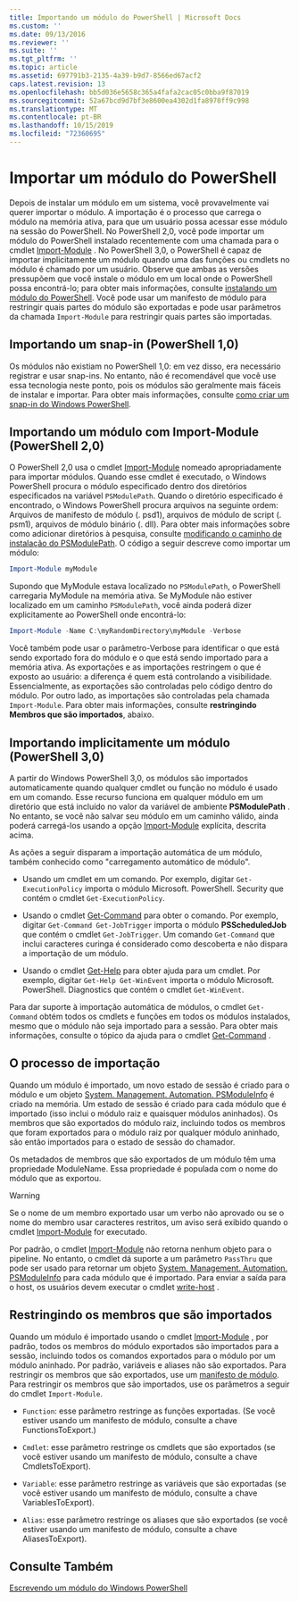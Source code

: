 ```yaml
---
title: Importando um módulo do PowerShell | Microsoft Docs
ms.custom: ''
ms.date: 09/13/2016
ms.reviewer: ''
ms.suite: ''
ms.tgt_pltfrm: ''
ms.topic: article
ms.assetid: 697791b3-2135-4a39-b9d7-8566ed67acf2
caps.latest.revision: 13
ms.openlocfilehash: bb5d036e5658c365a4fafa2cac05c0bba9f87019
ms.sourcegitcommit: 52a67bcd9d7bf3e8600ea4302d1fa8970ff9c998
ms.translationtype: MT
ms.contentlocale: pt-BR
ms.lasthandoff: 10/15/2019
ms.locfileid: "72360695"
---
```

# <a name="importing-a-powershell-module"></a>Importar um módulo do PowerShell

Depois de instalar um módulo em um sistema, você provavelmente vai querer importar o módulo. A importação é o processo que carrega o módulo na memória ativa, para que um usuário possa acessar esse módulo na sessão do PowerShell. No PowerShell 2,0, você pode importar um módulo do PowerShell instalado recentemente com uma chamada para o cmdlet [Import-Module](/powershell/module/Microsoft.PowerShell.Core/Import-Module) . No PowerShell 3,0, o PowerShell é capaz de importar implicitamente um módulo quando uma das funções ou cmdlets no módulo é chamado por um usuário. Observe que ambas as versões pressupõem que você instale o módulo em um local onde o PowerShell possa encontrá-lo; para obter mais informações, consulte [instalando um módulo do PowerShell](./installing-a-powershell-module.md). Você pode usar um manifesto de módulo para restringir quais partes do módulo são exportadas e pode usar parâmetros da chamada `Import-Module` para restringir quais partes são importadas.

## <a name="importing-a-snap-in-powershell-10"></a>Importando um snap-in (PowerShell 1,0)

Os módulos não existiam no PowerShell 1,0: em vez disso, era necessário registrar e usar snap-ins. No entanto, não é recomendável que você use essa tecnologia neste ponto, pois os módulos são geralmente mais fáceis de instalar e importar. Para obter mais informações, consulte [como criar um snap-in do Windows PowerShell](../cmdlet/how-to-create-a-windows-powershell-snap-in.md).

## <a name="importing-a-module-with-import-module-powershell-20"></a>Importando um módulo com Import-Module (PowerShell 2,0)

O PowerShell 2,0 usa o cmdlet [Import-Module](/powershell/module/Microsoft.PowerShell.Core/Import-Module) nomeado apropriadamente para importar módulos. Quando esse cmdlet é executado, o Windows PowerShell procura o módulo especificado dentro dos diretórios especificados na variável `PSModulePath`. Quando o diretório especificado é encontrado, o Windows PowerShell procura arquivos na seguinte ordem: Arquivos de manifesto de módulo (. psd1), arquivos de módulo de script (. psm1), arquivos de módulo binário (. dll). Para obter mais informações sobre como adicionar diretórios à pesquisa, consulte [modificando o caminho de instalação do PSModulePath](./modifying-the-psmodulepath-installation-path.md). O código a seguir descreve como importar um módulo:

```powershell
Import-Module myModule
```

Supondo que MyModule estava localizado no `PSModulePath`, o PowerShell carregaria MyModule na memória ativa. Se MyModule não estiver localizado em um caminho `PSModulePath`, você ainda poderá dizer explicitamente ao PowerShell onde encontrá-lo:

```powershell
Import-Module -Name C:\myRandomDirectory\myModule -Verbose
```

Você também pode usar o parâmetro-Verbose para identificar o que está sendo exportado fora do módulo e o que está sendo importado para a memória ativa. As exportações e as importações restringem o que é exposto ao usuário: a diferença é quem está controlando a visibilidade. Essencialmente, as exportações são controladas pelo código dentro do módulo. Por outro lado, as importações são controladas pela chamada `Import-Module`. Para obter mais informações, consulte **restringindo Membros que são importados**, abaixo.

## <a name="implicitly-importing-a-module-powershell-30"></a>Importando implicitamente um módulo (PowerShell 3,0)

A partir do Windows PowerShell 3,0, os módulos são importados automaticamente quando qualquer cmdlet ou função no módulo é usado em um comando. Esse recurso funciona em qualquer módulo em um diretório que está incluído no valor da variável de ambiente **PSModulePath** . No entanto, se você não salvar seu módulo em um caminho válido, ainda poderá carregá-los usando a opção [Import-Module](/powershell/module/Microsoft.PowerShell.Core/Import-Module) explícita, descrita acima.

As ações a seguir disparam a importação automática de um módulo, também conhecido como "carregamento automático de módulo".

- Usando um cmdlet em um comando. Por exemplo, digitar `Get-ExecutionPolicy` importa o módulo Microsoft. PowerShell. Security que contém o cmdlet `Get-ExecutionPolicy`.

- Usando o cmdlet [Get-Command](/powershell/module/Microsoft.PowerShell.Core/Get-Command) para obter o comando.  Por exemplo, digitar `Get-Command Get-JobTrigger` importa o módulo **PSScheduledJob** que contém o cmdlet `Get-JobTrigger`. Um comando `Get-Command` que inclui caracteres curinga é considerado como descoberta e não dispara a importação de um módulo.

- Usando o cmdlet [Get-Help](/powershell/module/Microsoft.PowerShell.Core/Get-Help) para obter ajuda para um cmdlet. Por exemplo, digitar `Get-Help Get-WinEvent` importa o módulo Microsoft. PowerShell. Diagnostics que contém o cmdlet `Get-WinEvent`.

Para dar suporte à importação automática de módulos, o cmdlet `Get-Command` obtém todos os cmdlets e funções em todos os módulos instalados, mesmo que o módulo não seja importado para a sessão. Para obter mais informações, consulte o tópico da ajuda para o cmdlet [Get-Command](/powershell/module/Microsoft.PowerShell.Core/Get-Command) .

## <a name="the-importing-process"></a>O processo de importação

Quando um módulo é importado, um novo estado de sessão é criado para o módulo e um objeto [System. Management. Automation. PSModuleInfo](/dotnet/api/System.Management.Automation.PSModuleInfo) é criado na memória. Um estado de sessão é criado para cada módulo que é importado (isso inclui o módulo raiz e quaisquer módulos aninhados). Os membros que são exportados do módulo raiz, incluindo todos os membros que foram exportados para o módulo raiz por qualquer módulo aninhado, são então importados para o estado de sessão do chamador.

Os metadados de membros que são exportados de um módulo têm uma propriedade ModuleName. Essa propriedade é populada com o nome do módulo que as exportou.

> [!WARNING]
> Se o nome de um membro exportado usar um verbo não aprovado ou se o nome do membro usar caracteres restritos, um aviso será exibido quando o cmdlet [Import-Module](/powershell/module/Microsoft.PowerShell.Core/Import-Module) for executado.

Por padrão, o cmdlet [Import-Module](/powershell/module/Microsoft.PowerShell.Core/Import-Module) não retorna nenhum objeto para o pipeline. No entanto, o cmdlet dá suporte a um parâmetro `PassThru` que pode ser usado para retornar um objeto [System. Management. Automation. PSModuleInfo](/dotnet/api/System.Management.Automation.PSModuleInfo) para cada módulo que é importado. Para enviar a saída para o host, os usuários devem executar o cmdlet [write-host](/powershell/module/Microsoft.PowerShell.Utility/Write-Host) .

## <a name="restricting--the-members-that-are-imported"></a>Restringindo os membros que são importados

Quando um módulo é importado usando o cmdlet [Import-Module](/powershell/module/Microsoft.PowerShell.Core/Import-Module) , por padrão, todos os membros do módulo exportados são importados para a sessão, incluindo todos os comandos exportados para o módulo por um módulo aninhado. Por padrão, variáveis e aliases não são exportados. Para restringir os membros que são exportados, use um [manifesto de módulo](./how-to-write-a-powershell-module-manifest.md). Para restringir os membros que são importados, use os parâmetros a seguir do cmdlet `Import-Module`.

- `Function`: esse parâmetro restringe as funções exportadas. (Se você estiver usando um manifesto de módulo, consulte a chave FunctionsToExport.)

- `Cmdlet`: esse parâmetro restringe os cmdlets que são exportados (se você estiver usando um manifesto de módulo, consulte a chave CmdletsToExport).

- `Variable`: esse parâmetro restringe as variáveis que são exportadas (se você estiver usando um manifesto de módulo, consulte a chave VariablesToExport).

- `Alias`: esse parâmetro restringe os aliases que são exportados (se você estiver usando um manifesto de módulo, consulte a chave AliasesToExport).

## <a name="see-also"></a>Consulte Também

[Escrevendo um módulo do Windows PowerShell](./writing-a-windows-powershell-module.md)
